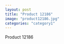```yaml
---
layout: post
title: "Product 12186"
image: "product12186.jpg"
categories: "category1"
---
```

Product 12186
